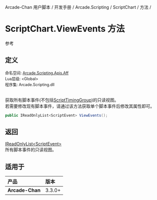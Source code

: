 Arcade-Chan 用户脚本 / 开发手册 / Arcade.Scripting / ScriptChart / 方法 /
# ScriptChart.ViewEvents 方法
参考

## 定义
<div style="font-size: 90%;">
命名空间: <a href="README.md">Arcade.Scripting.Apis.Aff</a><br />
Lua层级: &lt;Global&gt;<br />
程序集: Arcade.Scripting.dll
</div><br />

获取所有脚本事件(不包括[ScriptTimingGroup](ScriptTimingGroup.md))的只读视图。  
若需要修改现有脚本事件，请通过该方法获取单个脚本事件后修改其属性即可。

```csharp
public IReadOnlyList<ScriptEvent> ViewEvents();
```

## 返回
[IReadOnlyList&lt;ScriptEvent&gt;](https://learn.microsoft.com/zh-cn/dotnet/api/system.collections.generic.ireadonlylist-1)  
  所有脚本事件的只读视图。

## 适用于
| 产品 | 版本 |
|:----|:----|
| **Arcade-Chan** | 3.3.0+ |